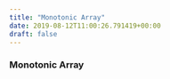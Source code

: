 ```yaml
---
title: "Monotonic Array"
date: 2019-08-12T11:00:26.791419+00:00
draft: false
---
```


### Monotonic Array
